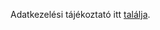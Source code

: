 Adatkezelési tájékoztató itt [találja](https://adatbazis.k-monitor.hu/egyeb/adatkezelesi-tajekoztato).
